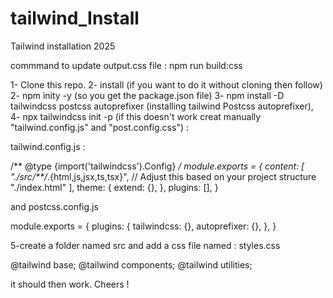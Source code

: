 # tailwind_Install
Tailwind installation 2025

commmand to update output.css file : npm run build:css

1- Clone this repo.
2- install 
(if you want to do it without cloning then follow)
2- npm inity -y (so you get the package.json file)
3- npm install -D tailwindcss postcss autoprefixer (installing tailwind Postcss autoprefixer),
4- npx tailwindcss init -p 
(if this doesn't work creat manually "tailwind.config.js" and "post.config.css") :


tailwind.config.js : 

/** @type {import('tailwindcss').Config} */
module.exports = {
  content: [
    "./src/**/*.{html,js,jsx,ts,tsx}", // Adjust this based on your project structure
    "./index.html"
  ],
  theme: {
    extend: {},
  },
  plugins: [],
}

and postcss.config.js 

module.exports = {
  plugins: {
    tailwindcss: {},
    autoprefixer: {},
  },
}

5-create a folder named src and add a css file named : styles.css 

@tailwind base;
@tailwind components;
@tailwind utilities;

it should then work.
Cheers !
